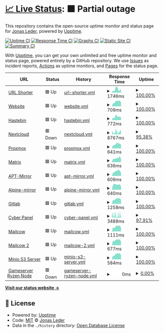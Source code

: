 # [📈 Live Status](https://jonasled.github.io): <!--live status--> **🟧 Partial outage**

This repository contains the open-source uptime monitor and status page for [Jonas Leder](https://jonasled.de), powered by [Upptime](https://github.com/upptime/upptime).

[![Uptime CI](https://github.com/jonasled/status/workflows/Uptime%20CI/badge.svg)](https://github.com/jonasled/status/actions?query=workflow%3A%22Uptime+CI%22)
[![Response Time CI](https://github.com/jonasled/status/workflows/Response%20Time%20CI/badge.svg)](https://github.com/jonasled/status/actions?query=workflow%3A%22Response+Time+CI%22)
[![Graphs CI](https://github.com/jonasled/status/workflows/Graphs%20CI/badge.svg)](https://github.com/jonasled/status/actions?query=workflow%3A%22Graphs+CI%22)
[![Static Site CI](https://github.com/jonasled/status/workflows/Static%20Site%20CI/badge.svg)](https://github.com/jonasled/status/actions?query=workflow%3A%22Static+Site+CI%22)
[![Summary CI](https://github.com/jonasled/status/workflows/Summary%20CI/badge.svg)](https://github.com/jonasled/status/actions?query=workflow%3A%22Summary+CI%22)

With [Upptime](https://upptime.js.org), you can get your own unlimited and free uptime monitor and status page, powered entirely by a GitHub repository. We use [Issues](https://github.com/jonasled/status/issues) as incident reports, [Actions](https://github.com/jonasled/status/actions) as uptime monitors, and [Pages](https://jonasled.github.io) for the status page.

<!--start: status pages-->
<!-- This summary is generated by Upptime (https://github.com/upptime/upptime) -->
<!-- Do not edit this manually, your changes will be overwritten -->
<!-- prettier-ignore -->
| URL | Status | History | Response Time | Uptime |
| --- | ------ | ------- | ------------- | ------ |
| <img alt="" src="https://favicons.githubusercontent.com/jle.xyz" height="13"> [URL Shorter](https://jle.xyz) | 🟩 Up | [url-shorter.yml](https://github.com/jonasled/status/commits/HEAD/history/url-shorter.yml) | <details><summary><img alt="Response time graph" src="./graphs/url-shorter/response-time-week.png" height="20"> 1746ms</summary><br><a href="https://status.jonasled.de/history/url-shorter"><img alt="Response time 1583" src="https://img.shields.io/endpoint?url=https%3A%2F%2Fraw.githubusercontent.com%2Fjonasled%2Fstatus%2FHEAD%2Fapi%2Furl-shorter%2Fresponse-time.json"></a><br><a href="https://status.jonasled.de/history/url-shorter"><img alt="24-hour response time 2457" src="https://img.shields.io/endpoint?url=https%3A%2F%2Fraw.githubusercontent.com%2Fjonasled%2Fstatus%2FHEAD%2Fapi%2Furl-shorter%2Fresponse-time-day.json"></a><br><a href="https://status.jonasled.de/history/url-shorter"><img alt="7-day response time 1746" src="https://img.shields.io/endpoint?url=https%3A%2F%2Fraw.githubusercontent.com%2Fjonasled%2Fstatus%2FHEAD%2Fapi%2Furl-shorter%2Fresponse-time-week.json"></a><br><a href="https://status.jonasled.de/history/url-shorter"><img alt="30-day response time 2355" src="https://img.shields.io/endpoint?url=https%3A%2F%2Fraw.githubusercontent.com%2Fjonasled%2Fstatus%2FHEAD%2Fapi%2Furl-shorter%2Fresponse-time-month.json"></a><br><a href="https://status.jonasled.de/history/url-shorter"><img alt="1-year response time 1583" src="https://img.shields.io/endpoint?url=https%3A%2F%2Fraw.githubusercontent.com%2Fjonasled%2Fstatus%2FHEAD%2Fapi%2Furl-shorter%2Fresponse-time-year.json"></a></details> | <details><summary><a href="https://status.jonasled.de/history/url-shorter">100.00%</a></summary><a href="https://status.jonasled.de/history/url-shorter"><img alt="All-time uptime 97.31%" src="https://img.shields.io/endpoint?url=https%3A%2F%2Fraw.githubusercontent.com%2Fjonasled%2Fstatus%2FHEAD%2Fapi%2Furl-shorter%2Fuptime.json"></a><br><a href="https://status.jonasled.de/history/url-shorter"><img alt="24-hour uptime 100.00%" src="https://img.shields.io/endpoint?url=https%3A%2F%2Fraw.githubusercontent.com%2Fjonasled%2Fstatus%2FHEAD%2Fapi%2Furl-shorter%2Fuptime-day.json"></a><br><a href="https://status.jonasled.de/history/url-shorter"><img alt="7-day uptime 100.00%" src="https://img.shields.io/endpoint?url=https%3A%2F%2Fraw.githubusercontent.com%2Fjonasled%2Fstatus%2FHEAD%2Fapi%2Furl-shorter%2Fuptime-week.json"></a><br><a href="https://status.jonasled.de/history/url-shorter"><img alt="30-day uptime 94.90%" src="https://img.shields.io/endpoint?url=https%3A%2F%2Fraw.githubusercontent.com%2Fjonasled%2Fstatus%2FHEAD%2Fapi%2Furl-shorter%2Fuptime-month.json"></a><br><a href="https://status.jonasled.de/history/url-shorter"><img alt="1-year uptime 97.31%" src="https://img.shields.io/endpoint?url=https%3A%2F%2Fraw.githubusercontent.com%2Fjonasled%2Fstatus%2FHEAD%2Fapi%2Furl-shorter%2Fuptime-year.json"></a></details>
| <img alt="" src="https://favicons.githubusercontent.com/jonasled.de" height="13"> [Website](https://jonasled.de) | 🟩 Up | [website.yml](https://github.com/jonasled/status/commits/HEAD/history/website.yml) | <details><summary><img alt="Response time graph" src="./graphs/website/response-time-week.png" height="20"> 709ms</summary><br><a href="https://status.jonasled.de/history/website"><img alt="Response time 578" src="https://img.shields.io/endpoint?url=https%3A%2F%2Fraw.githubusercontent.com%2Fjonasled%2Fstatus%2FHEAD%2Fapi%2Fwebsite%2Fresponse-time.json"></a><br><a href="https://status.jonasled.de/history/website"><img alt="24-hour response time 769" src="https://img.shields.io/endpoint?url=https%3A%2F%2Fraw.githubusercontent.com%2Fjonasled%2Fstatus%2FHEAD%2Fapi%2Fwebsite%2Fresponse-time-day.json"></a><br><a href="https://status.jonasled.de/history/website"><img alt="7-day response time 709" src="https://img.shields.io/endpoint?url=https%3A%2F%2Fraw.githubusercontent.com%2Fjonasled%2Fstatus%2FHEAD%2Fapi%2Fwebsite%2Fresponse-time-week.json"></a><br><a href="https://status.jonasled.de/history/website"><img alt="30-day response time 665" src="https://img.shields.io/endpoint?url=https%3A%2F%2Fraw.githubusercontent.com%2Fjonasled%2Fstatus%2FHEAD%2Fapi%2Fwebsite%2Fresponse-time-month.json"></a><br><a href="https://status.jonasled.de/history/website"><img alt="1-year response time 578" src="https://img.shields.io/endpoint?url=https%3A%2F%2Fraw.githubusercontent.com%2Fjonasled%2Fstatus%2FHEAD%2Fapi%2Fwebsite%2Fresponse-time-year.json"></a></details> | <details><summary><a href="https://status.jonasled.de/history/website">100.00%</a></summary><a href="https://status.jonasled.de/history/website"><img alt="All-time uptime 99.59%" src="https://img.shields.io/endpoint?url=https%3A%2F%2Fraw.githubusercontent.com%2Fjonasled%2Fstatus%2FHEAD%2Fapi%2Fwebsite%2Fuptime.json"></a><br><a href="https://status.jonasled.de/history/website"><img alt="24-hour uptime 100.00%" src="https://img.shields.io/endpoint?url=https%3A%2F%2Fraw.githubusercontent.com%2Fjonasled%2Fstatus%2FHEAD%2Fapi%2Fwebsite%2Fuptime-day.json"></a><br><a href="https://status.jonasled.de/history/website"><img alt="7-day uptime 100.00%" src="https://img.shields.io/endpoint?url=https%3A%2F%2Fraw.githubusercontent.com%2Fjonasled%2Fstatus%2FHEAD%2Fapi%2Fwebsite%2Fuptime-week.json"></a><br><a href="https://status.jonasled.de/history/website"><img alt="30-day uptime 99.30%" src="https://img.shields.io/endpoint?url=https%3A%2F%2Fraw.githubusercontent.com%2Fjonasled%2Fstatus%2FHEAD%2Fapi%2Fwebsite%2Fuptime-month.json"></a><br><a href="https://status.jonasled.de/history/website"><img alt="1-year uptime 99.59%" src="https://img.shields.io/endpoint?url=https%3A%2F%2Fraw.githubusercontent.com%2Fjonasled%2Fstatus%2FHEAD%2Fapi%2Fwebsite%2Fuptime-year.json"></a></details>
| <img alt="" src="https://favicons.githubusercontent.com/paste.jonasled.de" height="13"> [Hastebin](https://paste.jonasled.de) | 🟩 Up | [hastebin.yml](https://github.com/jonasled/status/commits/HEAD/history/hastebin.yml) | <details><summary><img alt="Response time graph" src="./graphs/hastebin/response-time-week.png" height="20"> 772ms</summary><br><a href="https://status.jonasled.de/history/hastebin"><img alt="Response time 540" src="https://img.shields.io/endpoint?url=https%3A%2F%2Fraw.githubusercontent.com%2Fjonasled%2Fstatus%2FHEAD%2Fapi%2Fhastebin%2Fresponse-time.json"></a><br><a href="https://status.jonasled.de/history/hastebin"><img alt="24-hour response time 755" src="https://img.shields.io/endpoint?url=https%3A%2F%2Fraw.githubusercontent.com%2Fjonasled%2Fstatus%2FHEAD%2Fapi%2Fhastebin%2Fresponse-time-day.json"></a><br><a href="https://status.jonasled.de/history/hastebin"><img alt="7-day response time 772" src="https://img.shields.io/endpoint?url=https%3A%2F%2Fraw.githubusercontent.com%2Fjonasled%2Fstatus%2FHEAD%2Fapi%2Fhastebin%2Fresponse-time-week.json"></a><br><a href="https://status.jonasled.de/history/hastebin"><img alt="30-day response time 648" src="https://img.shields.io/endpoint?url=https%3A%2F%2Fraw.githubusercontent.com%2Fjonasled%2Fstatus%2FHEAD%2Fapi%2Fhastebin%2Fresponse-time-month.json"></a><br><a href="https://status.jonasled.de/history/hastebin"><img alt="1-year response time 540" src="https://img.shields.io/endpoint?url=https%3A%2F%2Fraw.githubusercontent.com%2Fjonasled%2Fstatus%2FHEAD%2Fapi%2Fhastebin%2Fresponse-time-year.json"></a></details> | <details><summary><a href="https://status.jonasled.de/history/hastebin">100.00%</a></summary><a href="https://status.jonasled.de/history/hastebin"><img alt="All-time uptime 99.59%" src="https://img.shields.io/endpoint?url=https%3A%2F%2Fraw.githubusercontent.com%2Fjonasled%2Fstatus%2FHEAD%2Fapi%2Fhastebin%2Fuptime.json"></a><br><a href="https://status.jonasled.de/history/hastebin"><img alt="24-hour uptime 100.00%" src="https://img.shields.io/endpoint?url=https%3A%2F%2Fraw.githubusercontent.com%2Fjonasled%2Fstatus%2FHEAD%2Fapi%2Fhastebin%2Fuptime-day.json"></a><br><a href="https://status.jonasled.de/history/hastebin"><img alt="7-day uptime 100.00%" src="https://img.shields.io/endpoint?url=https%3A%2F%2Fraw.githubusercontent.com%2Fjonasled%2Fstatus%2FHEAD%2Fapi%2Fhastebin%2Fuptime-week.json"></a><br><a href="https://status.jonasled.de/history/hastebin"><img alt="30-day uptime 98.81%" src="https://img.shields.io/endpoint?url=https%3A%2F%2Fraw.githubusercontent.com%2Fjonasled%2Fstatus%2FHEAD%2Fapi%2Fhastebin%2Fuptime-month.json"></a><br><a href="https://status.jonasled.de/history/hastebin"><img alt="1-year uptime 99.59%" src="https://img.shields.io/endpoint?url=https%3A%2F%2Fraw.githubusercontent.com%2Fjonasled%2Fstatus%2FHEAD%2Fapi%2Fhastebin%2Fuptime-year.json"></a></details>
| <img alt="" src="https://favicons.githubusercontent.com/nextcloud.jonasled.de" height="13"> [Nextcloud](https://nextcloud.jonasled.de) | 🟥 Down | [nextcloud.yml](https://github.com/jonasled/status/commits/HEAD/history/nextcloud.yml) | <details><summary><img alt="Response time graph" src="./graphs/nextcloud/response-time-week.png" height="20"> 8767ms</summary><br><a href="https://status.jonasled.de/history/nextcloud"><img alt="Response time 3493" src="https://img.shields.io/endpoint?url=https%3A%2F%2Fraw.githubusercontent.com%2Fjonasled%2Fstatus%2FHEAD%2Fapi%2Fnextcloud%2Fresponse-time.json"></a><br><a href="https://status.jonasled.de/history/nextcloud"><img alt="24-hour response time 15970" src="https://img.shields.io/endpoint?url=https%3A%2F%2Fraw.githubusercontent.com%2Fjonasled%2Fstatus%2FHEAD%2Fapi%2Fnextcloud%2Fresponse-time-day.json"></a><br><a href="https://status.jonasled.de/history/nextcloud"><img alt="7-day response time 8767" src="https://img.shields.io/endpoint?url=https%3A%2F%2Fraw.githubusercontent.com%2Fjonasled%2Fstatus%2FHEAD%2Fapi%2Fnextcloud%2Fresponse-time-week.json"></a><br><a href="https://status.jonasled.de/history/nextcloud"><img alt="30-day response time 5429" src="https://img.shields.io/endpoint?url=https%3A%2F%2Fraw.githubusercontent.com%2Fjonasled%2Fstatus%2FHEAD%2Fapi%2Fnextcloud%2Fresponse-time-month.json"></a><br><a href="https://status.jonasled.de/history/nextcloud"><img alt="1-year response time 3493" src="https://img.shields.io/endpoint?url=https%3A%2F%2Fraw.githubusercontent.com%2Fjonasled%2Fstatus%2FHEAD%2Fapi%2Fnextcloud%2Fresponse-time-year.json"></a></details> | <details><summary><a href="https://status.jonasled.de/history/nextcloud">95.38%</a></summary><a href="https://status.jonasled.de/history/nextcloud"><img alt="All-time uptime 97.44%" src="https://img.shields.io/endpoint?url=https%3A%2F%2Fraw.githubusercontent.com%2Fjonasled%2Fstatus%2FHEAD%2Fapi%2Fnextcloud%2Fuptime.json"></a><br><a href="https://status.jonasled.de/history/nextcloud"><img alt="24-hour uptime 99.97%" src="https://img.shields.io/endpoint?url=https%3A%2F%2Fraw.githubusercontent.com%2Fjonasled%2Fstatus%2FHEAD%2Fapi%2Fnextcloud%2Fuptime-day.json"></a><br><a href="https://status.jonasled.de/history/nextcloud"><img alt="7-day uptime 95.38%" src="https://img.shields.io/endpoint?url=https%3A%2F%2Fraw.githubusercontent.com%2Fjonasled%2Fstatus%2FHEAD%2Fapi%2Fnextcloud%2Fuptime-week.json"></a><br><a href="https://status.jonasled.de/history/nextcloud"><img alt="30-day uptime 92.45%" src="https://img.shields.io/endpoint?url=https%3A%2F%2Fraw.githubusercontent.com%2Fjonasled%2Fstatus%2FHEAD%2Fapi%2Fnextcloud%2Fuptime-month.json"></a><br><a href="https://status.jonasled.de/history/nextcloud"><img alt="1-year uptime 97.44%" src="https://img.shields.io/endpoint?url=https%3A%2F%2Fraw.githubusercontent.com%2Fjonasled%2Fstatus%2FHEAD%2Fapi%2Fnextcloud%2Fuptime-year.json"></a></details>
| <img alt="" src="https://favicons.githubusercontent.com/pve.jonasled.de" height="13"> [Proxmox](https://pve.jonasled.de) | 🟩 Up | [proxmox.yml](https://github.com/jonasled/status/commits/HEAD/history/proxmox.yml) | <details><summary><img alt="Response time graph" src="./graphs/proxmox/response-time-week.png" height="20"> 641ms</summary><br><a href="https://status.jonasled.de/history/proxmox"><img alt="Response time 568" src="https://img.shields.io/endpoint?url=https%3A%2F%2Fraw.githubusercontent.com%2Fjonasled%2Fstatus%2FHEAD%2Fapi%2Fproxmox%2Fresponse-time.json"></a><br><a href="https://status.jonasled.de/history/proxmox"><img alt="24-hour response time 624" src="https://img.shields.io/endpoint?url=https%3A%2F%2Fraw.githubusercontent.com%2Fjonasled%2Fstatus%2FHEAD%2Fapi%2Fproxmox%2Fresponse-time-day.json"></a><br><a href="https://status.jonasled.de/history/proxmox"><img alt="7-day response time 641" src="https://img.shields.io/endpoint?url=https%3A%2F%2Fraw.githubusercontent.com%2Fjonasled%2Fstatus%2FHEAD%2Fapi%2Fproxmox%2Fresponse-time-week.json"></a><br><a href="https://status.jonasled.de/history/proxmox"><img alt="30-day response time 631" src="https://img.shields.io/endpoint?url=https%3A%2F%2Fraw.githubusercontent.com%2Fjonasled%2Fstatus%2FHEAD%2Fapi%2Fproxmox%2Fresponse-time-month.json"></a><br><a href="https://status.jonasled.de/history/proxmox"><img alt="1-year response time 568" src="https://img.shields.io/endpoint?url=https%3A%2F%2Fraw.githubusercontent.com%2Fjonasled%2Fstatus%2FHEAD%2Fapi%2Fproxmox%2Fresponse-time-year.json"></a></details> | <details><summary><a href="https://status.jonasled.de/history/proxmox">100.00%</a></summary><a href="https://status.jonasled.de/history/proxmox"><img alt="All-time uptime 98.75%" src="https://img.shields.io/endpoint?url=https%3A%2F%2Fraw.githubusercontent.com%2Fjonasled%2Fstatus%2FHEAD%2Fapi%2Fproxmox%2Fuptime.json"></a><br><a href="https://status.jonasled.de/history/proxmox"><img alt="24-hour uptime 100.00%" src="https://img.shields.io/endpoint?url=https%3A%2F%2Fraw.githubusercontent.com%2Fjonasled%2Fstatus%2FHEAD%2Fapi%2Fproxmox%2Fuptime-day.json"></a><br><a href="https://status.jonasled.de/history/proxmox"><img alt="7-day uptime 100.00%" src="https://img.shields.io/endpoint?url=https%3A%2F%2Fraw.githubusercontent.com%2Fjonasled%2Fstatus%2FHEAD%2Fapi%2Fproxmox%2Fuptime-week.json"></a><br><a href="https://status.jonasled.de/history/proxmox"><img alt="30-day uptime 99.32%" src="https://img.shields.io/endpoint?url=https%3A%2F%2Fraw.githubusercontent.com%2Fjonasled%2Fstatus%2FHEAD%2Fapi%2Fproxmox%2Fuptime-month.json"></a><br><a href="https://status.jonasled.de/history/proxmox"><img alt="1-year uptime 98.75%" src="https://img.shields.io/endpoint?url=https%3A%2F%2Fraw.githubusercontent.com%2Fjonasled%2Fstatus%2FHEAD%2Fapi%2Fproxmox%2Fuptime-year.json"></a></details>
| <img alt="" src="https://favicons.githubusercontent.com/matrix.jonasled.de" height="13"> [Matrix](https://matrix.jonasled.de/_matrix/federation/v1/version) | 🟩 Up | [matrix.yml](https://github.com/jonasled/status/commits/HEAD/history/matrix.yml) | <details><summary><img alt="Response time graph" src="./graphs/matrix/response-time-week.png" height="20"> 636ms</summary><br><a href="https://status.jonasled.de/history/matrix"><img alt="Response time 498" src="https://img.shields.io/endpoint?url=https%3A%2F%2Fraw.githubusercontent.com%2Fjonasled%2Fstatus%2FHEAD%2Fapi%2Fmatrix%2Fresponse-time.json"></a><br><a href="https://status.jonasled.de/history/matrix"><img alt="24-hour response time 608" src="https://img.shields.io/endpoint?url=https%3A%2F%2Fraw.githubusercontent.com%2Fjonasled%2Fstatus%2FHEAD%2Fapi%2Fmatrix%2Fresponse-time-day.json"></a><br><a href="https://status.jonasled.de/history/matrix"><img alt="7-day response time 636" src="https://img.shields.io/endpoint?url=https%3A%2F%2Fraw.githubusercontent.com%2Fjonasled%2Fstatus%2FHEAD%2Fapi%2Fmatrix%2Fresponse-time-week.json"></a><br><a href="https://status.jonasled.de/history/matrix"><img alt="30-day response time 586" src="https://img.shields.io/endpoint?url=https%3A%2F%2Fraw.githubusercontent.com%2Fjonasled%2Fstatus%2FHEAD%2Fapi%2Fmatrix%2Fresponse-time-month.json"></a><br><a href="https://status.jonasled.de/history/matrix"><img alt="1-year response time 498" src="https://img.shields.io/endpoint?url=https%3A%2F%2Fraw.githubusercontent.com%2Fjonasled%2Fstatus%2FHEAD%2Fapi%2Fmatrix%2Fresponse-time-year.json"></a></details> | <details><summary><a href="https://status.jonasled.de/history/matrix">100.00%</a></summary><a href="https://status.jonasled.de/history/matrix"><img alt="All-time uptime 99.56%" src="https://img.shields.io/endpoint?url=https%3A%2F%2Fraw.githubusercontent.com%2Fjonasled%2Fstatus%2FHEAD%2Fapi%2Fmatrix%2Fuptime.json"></a><br><a href="https://status.jonasled.de/history/matrix"><img alt="24-hour uptime 100.00%" src="https://img.shields.io/endpoint?url=https%3A%2F%2Fraw.githubusercontent.com%2Fjonasled%2Fstatus%2FHEAD%2Fapi%2Fmatrix%2Fuptime-day.json"></a><br><a href="https://status.jonasled.de/history/matrix"><img alt="7-day uptime 100.00%" src="https://img.shields.io/endpoint?url=https%3A%2F%2Fraw.githubusercontent.com%2Fjonasled%2Fstatus%2FHEAD%2Fapi%2Fmatrix%2Fuptime-week.json"></a><br><a href="https://status.jonasled.de/history/matrix"><img alt="30-day uptime 99.20%" src="https://img.shields.io/endpoint?url=https%3A%2F%2Fraw.githubusercontent.com%2Fjonasled%2Fstatus%2FHEAD%2Fapi%2Fmatrix%2Fuptime-month.json"></a><br><a href="https://status.jonasled.de/history/matrix"><img alt="1-year uptime 99.56%" src="https://img.shields.io/endpoint?url=https%3A%2F%2Fraw.githubusercontent.com%2Fjonasled%2Fstatus%2FHEAD%2Fapi%2Fmatrix%2Fuptime-year.json"></a></details>
| <img alt="" src="https://favicons.githubusercontent.com/apt.jonasled.de" height="13"> [APT-Mirror](https://apt.jonasled.de) | 🟩 Up | [apt-mirror.yml](https://github.com/jonasled/status/commits/HEAD/history/apt-mirror.yml) | <details><summary><img alt="Response time graph" src="./graphs/apt-mirror/response-time-week.png" height="20"> 609ms</summary><br><a href="https://status.jonasled.de/history/apt-mirror"><img alt="Response time 570" src="https://img.shields.io/endpoint?url=https%3A%2F%2Fraw.githubusercontent.com%2Fjonasled%2Fstatus%2FHEAD%2Fapi%2Fapt-mirror%2Fresponse-time.json"></a><br><a href="https://status.jonasled.de/history/apt-mirror"><img alt="24-hour response time 600" src="https://img.shields.io/endpoint?url=https%3A%2F%2Fraw.githubusercontent.com%2Fjonasled%2Fstatus%2FHEAD%2Fapi%2Fapt-mirror%2Fresponse-time-day.json"></a><br><a href="https://status.jonasled.de/history/apt-mirror"><img alt="7-day response time 609" src="https://img.shields.io/endpoint?url=https%3A%2F%2Fraw.githubusercontent.com%2Fjonasled%2Fstatus%2FHEAD%2Fapi%2Fapt-mirror%2Fresponse-time-week.json"></a><br><a href="https://status.jonasled.de/history/apt-mirror"><img alt="30-day response time 619" src="https://img.shields.io/endpoint?url=https%3A%2F%2Fraw.githubusercontent.com%2Fjonasled%2Fstatus%2FHEAD%2Fapi%2Fapt-mirror%2Fresponse-time-month.json"></a><br><a href="https://status.jonasled.de/history/apt-mirror"><img alt="1-year response time 570" src="https://img.shields.io/endpoint?url=https%3A%2F%2Fraw.githubusercontent.com%2Fjonasled%2Fstatus%2FHEAD%2Fapi%2Fapt-mirror%2Fresponse-time-year.json"></a></details> | <details><summary><a href="https://status.jonasled.de/history/apt-mirror">100.00%</a></summary><a href="https://status.jonasled.de/history/apt-mirror"><img alt="All-time uptime 98.78%" src="https://img.shields.io/endpoint?url=https%3A%2F%2Fraw.githubusercontent.com%2Fjonasled%2Fstatus%2FHEAD%2Fapi%2Fapt-mirror%2Fuptime.json"></a><br><a href="https://status.jonasled.de/history/apt-mirror"><img alt="24-hour uptime 100.00%" src="https://img.shields.io/endpoint?url=https%3A%2F%2Fraw.githubusercontent.com%2Fjonasled%2Fstatus%2FHEAD%2Fapi%2Fapt-mirror%2Fuptime-day.json"></a><br><a href="https://status.jonasled.de/history/apt-mirror"><img alt="7-day uptime 100.00%" src="https://img.shields.io/endpoint?url=https%3A%2F%2Fraw.githubusercontent.com%2Fjonasled%2Fstatus%2FHEAD%2Fapi%2Fapt-mirror%2Fuptime-week.json"></a><br><a href="https://status.jonasled.de/history/apt-mirror"><img alt="30-day uptime 99.23%" src="https://img.shields.io/endpoint?url=https%3A%2F%2Fraw.githubusercontent.com%2Fjonasled%2Fstatus%2FHEAD%2Fapi%2Fapt-mirror%2Fuptime-month.json"></a><br><a href="https://status.jonasled.de/history/apt-mirror"><img alt="1-year uptime 98.78%" src="https://img.shields.io/endpoint?url=https%3A%2F%2Fraw.githubusercontent.com%2Fjonasled%2Fstatus%2FHEAD%2Fapi%2Fapt-mirror%2Fuptime-year.json"></a></details>
| <img alt="" src="https://favicons.githubusercontent.com/alpine.jonasled.de" height="13"> [Alpine-mirror](https://alpine.jonasled.de) | 🟩 Up | [alpine-mirror.yml](https://github.com/jonasled/status/commits/HEAD/history/alpine-mirror.yml) | <details><summary><img alt="Response time graph" src="./graphs/alpine-mirror/response-time-week.png" height="20"> 640ms</summary><br><a href="https://status.jonasled.de/history/alpine-mirror"><img alt="Response time 577" src="https://img.shields.io/endpoint?url=https%3A%2F%2Fraw.githubusercontent.com%2Fjonasled%2Fstatus%2FHEAD%2Fapi%2Falpine-mirror%2Fresponse-time.json"></a><br><a href="https://status.jonasled.de/history/alpine-mirror"><img alt="24-hour response time 623" src="https://img.shields.io/endpoint?url=https%3A%2F%2Fraw.githubusercontent.com%2Fjonasled%2Fstatus%2FHEAD%2Fapi%2Falpine-mirror%2Fresponse-time-day.json"></a><br><a href="https://status.jonasled.de/history/alpine-mirror"><img alt="7-day response time 640" src="https://img.shields.io/endpoint?url=https%3A%2F%2Fraw.githubusercontent.com%2Fjonasled%2Fstatus%2FHEAD%2Fapi%2Falpine-mirror%2Fresponse-time-week.json"></a><br><a href="https://status.jonasled.de/history/alpine-mirror"><img alt="30-day response time 670" src="https://img.shields.io/endpoint?url=https%3A%2F%2Fraw.githubusercontent.com%2Fjonasled%2Fstatus%2FHEAD%2Fapi%2Falpine-mirror%2Fresponse-time-month.json"></a><br><a href="https://status.jonasled.de/history/alpine-mirror"><img alt="1-year response time 577" src="https://img.shields.io/endpoint?url=https%3A%2F%2Fraw.githubusercontent.com%2Fjonasled%2Fstatus%2FHEAD%2Fapi%2Falpine-mirror%2Fresponse-time-year.json"></a></details> | <details><summary><a href="https://status.jonasled.de/history/alpine-mirror">100.00%</a></summary><a href="https://status.jonasled.de/history/alpine-mirror"><img alt="All-time uptime 99.11%" src="https://img.shields.io/endpoint?url=https%3A%2F%2Fraw.githubusercontent.com%2Fjonasled%2Fstatus%2FHEAD%2Fapi%2Falpine-mirror%2Fuptime.json"></a><br><a href="https://status.jonasled.de/history/alpine-mirror"><img alt="24-hour uptime 100.00%" src="https://img.shields.io/endpoint?url=https%3A%2F%2Fraw.githubusercontent.com%2Fjonasled%2Fstatus%2FHEAD%2Fapi%2Falpine-mirror%2Fuptime-day.json"></a><br><a href="https://status.jonasled.de/history/alpine-mirror"><img alt="7-day uptime 100.00%" src="https://img.shields.io/endpoint?url=https%3A%2F%2Fraw.githubusercontent.com%2Fjonasled%2Fstatus%2FHEAD%2Fapi%2Falpine-mirror%2Fuptime-week.json"></a><br><a href="https://status.jonasled.de/history/alpine-mirror"><img alt="30-day uptime 99.24%" src="https://img.shields.io/endpoint?url=https%3A%2F%2Fraw.githubusercontent.com%2Fjonasled%2Fstatus%2FHEAD%2Fapi%2Falpine-mirror%2Fuptime-month.json"></a><br><a href="https://status.jonasled.de/history/alpine-mirror"><img alt="1-year uptime 99.11%" src="https://img.shields.io/endpoint?url=https%3A%2F%2Fraw.githubusercontent.com%2Fjonasled%2Fstatus%2FHEAD%2Fapi%2Falpine-mirror%2Fuptime-year.json"></a></details>
| <img alt="" src="https://favicons.githubusercontent.com/gitlab.jonasled.de" height="13"> [Gitlab](https://gitlab.jonasled.de) | 🟩 Up | [gitlab.yml](https://github.com/jonasled/status/commits/HEAD/history/gitlab.yml) | <details><summary><img alt="Response time graph" src="./graphs/gitlab/response-time-week.png" height="20"> 1258ms</summary><br><a href="https://status.jonasled.de/history/gitlab"><img alt="Response time 1238" src="https://img.shields.io/endpoint?url=https%3A%2F%2Fraw.githubusercontent.com%2Fjonasled%2Fstatus%2FHEAD%2Fapi%2Fgitlab%2Fresponse-time.json"></a><br><a href="https://status.jonasled.de/history/gitlab"><img alt="24-hour response time 1346" src="https://img.shields.io/endpoint?url=https%3A%2F%2Fraw.githubusercontent.com%2Fjonasled%2Fstatus%2FHEAD%2Fapi%2Fgitlab%2Fresponse-time-day.json"></a><br><a href="https://status.jonasled.de/history/gitlab"><img alt="7-day response time 1258" src="https://img.shields.io/endpoint?url=https%3A%2F%2Fraw.githubusercontent.com%2Fjonasled%2Fstatus%2FHEAD%2Fapi%2Fgitlab%2Fresponse-time-week.json"></a><br><a href="https://status.jonasled.de/history/gitlab"><img alt="30-day response time 1291" src="https://img.shields.io/endpoint?url=https%3A%2F%2Fraw.githubusercontent.com%2Fjonasled%2Fstatus%2FHEAD%2Fapi%2Fgitlab%2Fresponse-time-month.json"></a><br><a href="https://status.jonasled.de/history/gitlab"><img alt="1-year response time 1238" src="https://img.shields.io/endpoint?url=https%3A%2F%2Fraw.githubusercontent.com%2Fjonasled%2Fstatus%2FHEAD%2Fapi%2Fgitlab%2Fresponse-time-year.json"></a></details> | <details><summary><a href="https://status.jonasled.de/history/gitlab">100.00%</a></summary><a href="https://status.jonasled.de/history/gitlab"><img alt="All-time uptime 99.13%" src="https://img.shields.io/endpoint?url=https%3A%2F%2Fraw.githubusercontent.com%2Fjonasled%2Fstatus%2FHEAD%2Fapi%2Fgitlab%2Fuptime.json"></a><br><a href="https://status.jonasled.de/history/gitlab"><img alt="24-hour uptime 100.00%" src="https://img.shields.io/endpoint?url=https%3A%2F%2Fraw.githubusercontent.com%2Fjonasled%2Fstatus%2FHEAD%2Fapi%2Fgitlab%2Fuptime-day.json"></a><br><a href="https://status.jonasled.de/history/gitlab"><img alt="7-day uptime 100.00%" src="https://img.shields.io/endpoint?url=https%3A%2F%2Fraw.githubusercontent.com%2Fjonasled%2Fstatus%2FHEAD%2Fapi%2Fgitlab%2Fuptime-week.json"></a><br><a href="https://status.jonasled.de/history/gitlab"><img alt="30-day uptime 97.93%" src="https://img.shields.io/endpoint?url=https%3A%2F%2Fraw.githubusercontent.com%2Fjonasled%2Fstatus%2FHEAD%2Fapi%2Fgitlab%2Fuptime-month.json"></a><br><a href="https://status.jonasled.de/history/gitlab"><img alt="1-year uptime 99.13%" src="https://img.shields.io/endpoint?url=https%3A%2F%2Fraw.githubusercontent.com%2Fjonasled%2Fstatus%2FHEAD%2Fapi%2Fgitlab%2Fuptime-year.json"></a></details>
| <img alt="" src="https://favicons.githubusercontent.com/cp.jonasled.de" height="13"> [Cyber Panel](https://cp.jonasled.de) | 🟩 Up | [cyber-panel.yml](https://github.com/jonasled/status/commits/HEAD/history/cyber-panel.yml) | <details><summary><img alt="Response time graph" src="./graphs/cyber-panel/response-time-week.png" height="20"> 3488ms</summary><br><a href="https://status.jonasled.de/history/cyber-panel"><img alt="Response time 3135" src="https://img.shields.io/endpoint?url=https%3A%2F%2Fraw.githubusercontent.com%2Fjonasled%2Fstatus%2FHEAD%2Fapi%2Fcyber-panel%2Fresponse-time.json"></a><br><a href="https://status.jonasled.de/history/cyber-panel"><img alt="24-hour response time 3621" src="https://img.shields.io/endpoint?url=https%3A%2F%2Fraw.githubusercontent.com%2Fjonasled%2Fstatus%2FHEAD%2Fapi%2Fcyber-panel%2Fresponse-time-day.json"></a><br><a href="https://status.jonasled.de/history/cyber-panel"><img alt="7-day response time 3488" src="https://img.shields.io/endpoint?url=https%3A%2F%2Fraw.githubusercontent.com%2Fjonasled%2Fstatus%2FHEAD%2Fapi%2Fcyber-panel%2Fresponse-time-week.json"></a><br><a href="https://status.jonasled.de/history/cyber-panel"><img alt="30-day response time 3834" src="https://img.shields.io/endpoint?url=https%3A%2F%2Fraw.githubusercontent.com%2Fjonasled%2Fstatus%2FHEAD%2Fapi%2Fcyber-panel%2Fresponse-time-month.json"></a><br><a href="https://status.jonasled.de/history/cyber-panel"><img alt="1-year response time 3135" src="https://img.shields.io/endpoint?url=https%3A%2F%2Fraw.githubusercontent.com%2Fjonasled%2Fstatus%2FHEAD%2Fapi%2Fcyber-panel%2Fresponse-time-year.json"></a></details> | <details><summary><a href="https://status.jonasled.de/history/cyber-panel">97.91%</a></summary><a href="https://status.jonasled.de/history/cyber-panel"><img alt="All-time uptime 97.64%" src="https://img.shields.io/endpoint?url=https%3A%2F%2Fraw.githubusercontent.com%2Fjonasled%2Fstatus%2FHEAD%2Fapi%2Fcyber-panel%2Fuptime.json"></a><br><a href="https://status.jonasled.de/history/cyber-panel"><img alt="24-hour uptime 97.62%" src="https://img.shields.io/endpoint?url=https%3A%2F%2Fraw.githubusercontent.com%2Fjonasled%2Fstatus%2FHEAD%2Fapi%2Fcyber-panel%2Fuptime-day.json"></a><br><a href="https://status.jonasled.de/history/cyber-panel"><img alt="7-day uptime 97.91%" src="https://img.shields.io/endpoint?url=https%3A%2F%2Fraw.githubusercontent.com%2Fjonasled%2Fstatus%2FHEAD%2Fapi%2Fcyber-panel%2Fuptime-week.json"></a><br><a href="https://status.jonasled.de/history/cyber-panel"><img alt="30-day uptime 96.99%" src="https://img.shields.io/endpoint?url=https%3A%2F%2Fraw.githubusercontent.com%2Fjonasled%2Fstatus%2FHEAD%2Fapi%2Fcyber-panel%2Fuptime-month.json"></a><br><a href="https://status.jonasled.de/history/cyber-panel"><img alt="1-year uptime 97.64%" src="https://img.shields.io/endpoint?url=https%3A%2F%2Fraw.githubusercontent.com%2Fjonasled%2Fstatus%2FHEAD%2Fapi%2Fcyber-panel%2Fuptime-year.json"></a></details>
| <img alt="" src="https://favicons.githubusercontent.com/mailcow.jonasled.de" height="13"> [Mailcow](https://mailcow.jonasled.de) | 🟩 Up | [mailcow.yml](https://github.com/jonasled/status/commits/HEAD/history/mailcow.yml) | <details><summary><img alt="Response time graph" src="./graphs/mailcow/response-time-week.png" height="20"> 1111ms</summary><br><a href="https://status.jonasled.de/history/mailcow"><img alt="Response time 992" src="https://img.shields.io/endpoint?url=https%3A%2F%2Fraw.githubusercontent.com%2Fjonasled%2Fstatus%2FHEAD%2Fapi%2Fmailcow%2Fresponse-time.json"></a><br><a href="https://status.jonasled.de/history/mailcow"><img alt="24-hour response time 1170" src="https://img.shields.io/endpoint?url=https%3A%2F%2Fraw.githubusercontent.com%2Fjonasled%2Fstatus%2FHEAD%2Fapi%2Fmailcow%2Fresponse-time-day.json"></a><br><a href="https://status.jonasled.de/history/mailcow"><img alt="7-day response time 1111" src="https://img.shields.io/endpoint?url=https%3A%2F%2Fraw.githubusercontent.com%2Fjonasled%2Fstatus%2FHEAD%2Fapi%2Fmailcow%2Fresponse-time-week.json"></a><br><a href="https://status.jonasled.de/history/mailcow"><img alt="30-day response time 1114" src="https://img.shields.io/endpoint?url=https%3A%2F%2Fraw.githubusercontent.com%2Fjonasled%2Fstatus%2FHEAD%2Fapi%2Fmailcow%2Fresponse-time-month.json"></a><br><a href="https://status.jonasled.de/history/mailcow"><img alt="1-year response time 992" src="https://img.shields.io/endpoint?url=https%3A%2F%2Fraw.githubusercontent.com%2Fjonasled%2Fstatus%2FHEAD%2Fapi%2Fmailcow%2Fresponse-time-year.json"></a></details> | <details><summary><a href="https://status.jonasled.de/history/mailcow">100.00%</a></summary><a href="https://status.jonasled.de/history/mailcow"><img alt="All-time uptime 99.01%" src="https://img.shields.io/endpoint?url=https%3A%2F%2Fraw.githubusercontent.com%2Fjonasled%2Fstatus%2FHEAD%2Fapi%2Fmailcow%2Fuptime.json"></a><br><a href="https://status.jonasled.de/history/mailcow"><img alt="24-hour uptime 100.00%" src="https://img.shields.io/endpoint?url=https%3A%2F%2Fraw.githubusercontent.com%2Fjonasled%2Fstatus%2FHEAD%2Fapi%2Fmailcow%2Fuptime-day.json"></a><br><a href="https://status.jonasled.de/history/mailcow"><img alt="7-day uptime 100.00%" src="https://img.shields.io/endpoint?url=https%3A%2F%2Fraw.githubusercontent.com%2Fjonasled%2Fstatus%2FHEAD%2Fapi%2Fmailcow%2Fuptime-week.json"></a><br><a href="https://status.jonasled.de/history/mailcow"><img alt="30-day uptime 99.25%" src="https://img.shields.io/endpoint?url=https%3A%2F%2Fraw.githubusercontent.com%2Fjonasled%2Fstatus%2FHEAD%2Fapi%2Fmailcow%2Fuptime-month.json"></a><br><a href="https://status.jonasled.de/history/mailcow"><img alt="1-year uptime 99.01%" src="https://img.shields.io/endpoint?url=https%3A%2F%2Fraw.githubusercontent.com%2Fjonasled%2Fstatus%2FHEAD%2Fapi%2Fmailcow%2Fuptime-year.json"></a></details>
| <img alt="" src="https://favicons.githubusercontent.com/mailcow2.jonasled.de" height="13"> [Mailcow 2](https://mailcow2.jonasled.de) | 🟩 Up | [mailcow-2.yml](https://github.com/jonasled/status/commits/HEAD/history/mailcow-2.yml) | <details><summary><img alt="Response time graph" src="./graphs/mailcow-2/response-time-week.png" height="20"> 677ms</summary><br><a href="https://status.jonasled.de/history/mailcow-2"><img alt="Response time 636" src="https://img.shields.io/endpoint?url=https%3A%2F%2Fraw.githubusercontent.com%2Fjonasled%2Fstatus%2FHEAD%2Fapi%2Fmailcow-2%2Fresponse-time.json"></a><br><a href="https://status.jonasled.de/history/mailcow-2"><img alt="24-hour response time 837" src="https://img.shields.io/endpoint?url=https%3A%2F%2Fraw.githubusercontent.com%2Fjonasled%2Fstatus%2FHEAD%2Fapi%2Fmailcow-2%2Fresponse-time-day.json"></a><br><a href="https://status.jonasled.de/history/mailcow-2"><img alt="7-day response time 677" src="https://img.shields.io/endpoint?url=https%3A%2F%2Fraw.githubusercontent.com%2Fjonasled%2Fstatus%2FHEAD%2Fapi%2Fmailcow-2%2Fresponse-time-week.json"></a><br><a href="https://status.jonasled.de/history/mailcow-2"><img alt="30-day response time 663" src="https://img.shields.io/endpoint?url=https%3A%2F%2Fraw.githubusercontent.com%2Fjonasled%2Fstatus%2FHEAD%2Fapi%2Fmailcow-2%2Fresponse-time-month.json"></a><br><a href="https://status.jonasled.de/history/mailcow-2"><img alt="1-year response time 636" src="https://img.shields.io/endpoint?url=https%3A%2F%2Fraw.githubusercontent.com%2Fjonasled%2Fstatus%2FHEAD%2Fapi%2Fmailcow-2%2Fresponse-time-year.json"></a></details> | <details><summary><a href="https://status.jonasled.de/history/mailcow-2">100.00%</a></summary><a href="https://status.jonasled.de/history/mailcow-2"><img alt="All-time uptime 99.92%" src="https://img.shields.io/endpoint?url=https%3A%2F%2Fraw.githubusercontent.com%2Fjonasled%2Fstatus%2FHEAD%2Fapi%2Fmailcow-2%2Fuptime.json"></a><br><a href="https://status.jonasled.de/history/mailcow-2"><img alt="24-hour uptime 100.00%" src="https://img.shields.io/endpoint?url=https%3A%2F%2Fraw.githubusercontent.com%2Fjonasled%2Fstatus%2FHEAD%2Fapi%2Fmailcow-2%2Fuptime-day.json"></a><br><a href="https://status.jonasled.de/history/mailcow-2"><img alt="7-day uptime 100.00%" src="https://img.shields.io/endpoint?url=https%3A%2F%2Fraw.githubusercontent.com%2Fjonasled%2Fstatus%2FHEAD%2Fapi%2Fmailcow-2%2Fuptime-week.json"></a><br><a href="https://status.jonasled.de/history/mailcow-2"><img alt="30-day uptime 99.79%" src="https://img.shields.io/endpoint?url=https%3A%2F%2Fraw.githubusercontent.com%2Fjonasled%2Fstatus%2FHEAD%2Fapi%2Fmailcow-2%2Fuptime-month.json"></a><br><a href="https://status.jonasled.de/history/mailcow-2"><img alt="1-year uptime 99.92%" src="https://img.shields.io/endpoint?url=https%3A%2F%2Fraw.githubusercontent.com%2Fjonasled%2Fstatus%2FHEAD%2Fapi%2Fmailcow-2%2Fuptime-year.json"></a></details>
| <img alt="" src="https://favicons.githubusercontent.com/s3.jonasled.de" height="13"> [Minio S3 Server](https://s3.jonasled.de/share/) | 🟩 Up | [minio-s3-server.yml](https://github.com/jonasled/status/commits/HEAD/history/minio-s3-server.yml) | <details><summary><img alt="Response time graph" src="./graphs/minio-s3-server/response-time-week.png" height="20"> 584ms</summary><br><a href="https://status.jonasled.de/history/minio-s3-server"><img alt="Response time 613" src="https://img.shields.io/endpoint?url=https%3A%2F%2Fraw.githubusercontent.com%2Fjonasled%2Fstatus%2FHEAD%2Fapi%2Fminio-s3-server%2Fresponse-time.json"></a><br><a href="https://status.jonasled.de/history/minio-s3-server"><img alt="24-hour response time 634" src="https://img.shields.io/endpoint?url=https%3A%2F%2Fraw.githubusercontent.com%2Fjonasled%2Fstatus%2FHEAD%2Fapi%2Fminio-s3-server%2Fresponse-time-day.json"></a><br><a href="https://status.jonasled.de/history/minio-s3-server"><img alt="7-day response time 584" src="https://img.shields.io/endpoint?url=https%3A%2F%2Fraw.githubusercontent.com%2Fjonasled%2Fstatus%2FHEAD%2Fapi%2Fminio-s3-server%2Fresponse-time-week.json"></a><br><a href="https://status.jonasled.de/history/minio-s3-server"><img alt="30-day response time 666" src="https://img.shields.io/endpoint?url=https%3A%2F%2Fraw.githubusercontent.com%2Fjonasled%2Fstatus%2FHEAD%2Fapi%2Fminio-s3-server%2Fresponse-time-month.json"></a><br><a href="https://status.jonasled.de/history/minio-s3-server"><img alt="1-year response time 613" src="https://img.shields.io/endpoint?url=https%3A%2F%2Fraw.githubusercontent.com%2Fjonasled%2Fstatus%2FHEAD%2Fapi%2Fminio-s3-server%2Fresponse-time-year.json"></a></details> | <details><summary><a href="https://status.jonasled.de/history/minio-s3-server">100.00%</a></summary><a href="https://status.jonasled.de/history/minio-s3-server"><img alt="All-time uptime 87.96%" src="https://img.shields.io/endpoint?url=https%3A%2F%2Fraw.githubusercontent.com%2Fjonasled%2Fstatus%2FHEAD%2Fapi%2Fminio-s3-server%2Fuptime.json"></a><br><a href="https://status.jonasled.de/history/minio-s3-server"><img alt="24-hour uptime 100.00%" src="https://img.shields.io/endpoint?url=https%3A%2F%2Fraw.githubusercontent.com%2Fjonasled%2Fstatus%2FHEAD%2Fapi%2Fminio-s3-server%2Fuptime-day.json"></a><br><a href="https://status.jonasled.de/history/minio-s3-server"><img alt="7-day uptime 100.00%" src="https://img.shields.io/endpoint?url=https%3A%2F%2Fraw.githubusercontent.com%2Fjonasled%2Fstatus%2FHEAD%2Fapi%2Fminio-s3-server%2Fuptime-week.json"></a><br><a href="https://status.jonasled.de/history/minio-s3-server"><img alt="30-day uptime 99.34%" src="https://img.shields.io/endpoint?url=https%3A%2F%2Fraw.githubusercontent.com%2Fjonasled%2Fstatus%2FHEAD%2Fapi%2Fminio-s3-server%2Fuptime-month.json"></a><br><a href="https://status.jonasled.de/history/minio-s3-server"><img alt="1-year uptime 87.96%" src="https://img.shields.io/endpoint?url=https%3A%2F%2Fraw.githubusercontent.com%2Fjonasled%2Fstatus%2FHEAD%2Fapi%2Fminio-s3-server%2Fuptime-year.json"></a></details>
| <img alt="" src="https://favicons.githubusercontent.com/1.game.jonasled.de" height="13"> [Gameserver Ryzen Node](https://1.game.jonasled.de:8444/) | 🟥 Down | [gameserver-ryzen-node.yml](https://github.com/jonasled/status/commits/HEAD/history/gameserver-ryzen-node.yml) | <details><summary><img alt="Response time graph" src="./graphs/gameserver-ryzen-node/response-time-week.png" height="20"> 0ms</summary><br><a href="https://status.jonasled.de/history/gameserver-ryzen-node"><img alt="Response time 0" src="https://img.shields.io/endpoint?url=https%3A%2F%2Fraw.githubusercontent.com%2Fjonasled%2Fstatus%2FHEAD%2Fapi%2Fgameserver-ryzen-node%2Fresponse-time.json"></a><br><a href="https://status.jonasled.de/history/gameserver-ryzen-node"><img alt="24-hour response time 0" src="https://img.shields.io/endpoint?url=https%3A%2F%2Fraw.githubusercontent.com%2Fjonasled%2Fstatus%2FHEAD%2Fapi%2Fgameserver-ryzen-node%2Fresponse-time-day.json"></a><br><a href="https://status.jonasled.de/history/gameserver-ryzen-node"><img alt="7-day response time 0" src="https://img.shields.io/endpoint?url=https%3A%2F%2Fraw.githubusercontent.com%2Fjonasled%2Fstatus%2FHEAD%2Fapi%2Fgameserver-ryzen-node%2Fresponse-time-week.json"></a><br><a href="https://status.jonasled.de/history/gameserver-ryzen-node"><img alt="30-day response time 0" src="https://img.shields.io/endpoint?url=https%3A%2F%2Fraw.githubusercontent.com%2Fjonasled%2Fstatus%2FHEAD%2Fapi%2Fgameserver-ryzen-node%2Fresponse-time-month.json"></a><br><a href="https://status.jonasled.de/history/gameserver-ryzen-node"><img alt="1-year response time 0" src="https://img.shields.io/endpoint?url=https%3A%2F%2Fraw.githubusercontent.com%2Fjonasled%2Fstatus%2FHEAD%2Fapi%2Fgameserver-ryzen-node%2Fresponse-time-year.json"></a></details> | <details><summary><a href="https://status.jonasled.de/history/gameserver-ryzen-node">0.00%</a></summary><a href="https://status.jonasled.de/history/gameserver-ryzen-node"><img alt="All-time uptime 0.00%" src="https://img.shields.io/endpoint?url=https%3A%2F%2Fraw.githubusercontent.com%2Fjonasled%2Fstatus%2FHEAD%2Fapi%2Fgameserver-ryzen-node%2Fuptime.json"></a><br><a href="https://status.jonasled.de/history/gameserver-ryzen-node"><img alt="24-hour uptime 0.00%" src="https://img.shields.io/endpoint?url=https%3A%2F%2Fraw.githubusercontent.com%2Fjonasled%2Fstatus%2FHEAD%2Fapi%2Fgameserver-ryzen-node%2Fuptime-day.json"></a><br><a href="https://status.jonasled.de/history/gameserver-ryzen-node"><img alt="7-day uptime 0.00%" src="https://img.shields.io/endpoint?url=https%3A%2F%2Fraw.githubusercontent.com%2Fjonasled%2Fstatus%2FHEAD%2Fapi%2Fgameserver-ryzen-node%2Fuptime-week.json"></a><br><a href="https://status.jonasled.de/history/gameserver-ryzen-node"><img alt="30-day uptime 0.00%" src="https://img.shields.io/endpoint?url=https%3A%2F%2Fraw.githubusercontent.com%2Fjonasled%2Fstatus%2FHEAD%2Fapi%2Fgameserver-ryzen-node%2Fuptime-month.json"></a><br><a href="https://status.jonasled.de/history/gameserver-ryzen-node"><img alt="1-year uptime 0.00%" src="https://img.shields.io/endpoint?url=https%3A%2F%2Fraw.githubusercontent.com%2Fjonasled%2Fstatus%2FHEAD%2Fapi%2Fgameserver-ryzen-node%2Fuptime-year.json"></a></details>

<!--end: status pages-->

[**Visit our status website →**](https://jonasled.github.io)

## 📄 License

- Powered by: [Upptime](https://github.com/upptime/upptime)
- Code: [MIT](./LICENSE) © [Jonas Leder](https://jonasled.de)
- Data in the `./history` directory: [Open Database License](https://opendatacommons.org/licenses/odbl/1-0/)
